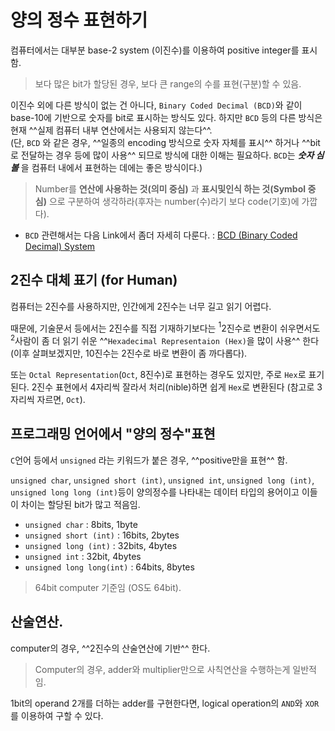 # 양의 정수 표현하기

컴퓨터에서는 대부분 base-2 system (이진수)를 이용하여 positive integer를 표시함.

> 보다 많은 bit가 할당된 경우, 보다 큰 range의 수를 표현(구분)할 수 있음.

이진수 외에 다른 방식이 없는 건 아니다, `Binary Coded Decimal (BCD)`와 같이 base-10에 기반으로 숫자를 bit로 표시하는 방식도 있다. 
하지만 `BCD` 등의 다른 방식은 현재 ^^실제 컴퓨터 내부 연산에서는 사용되지 않는다^^.  
(단, `BCD` 와 같은 경우, ^^일종의 encoding 방식으로 숫자 자체를 표시^^ 하거나 ^^bit로 전달하는 경우 등에 많이 사용^^ 되므로 방식에 대한 이해는 필요하다. `BCD`는 ***숫자 심볼*** 을 컴퓨터 내에서 표현하는 데에는 좋은 방식이다.)

> Number를 **연산에 사용하는 것(의미 중심)** 과 **표시및인식 하는 것(Symbol 중심)** 으로 구분하여 생각하라(후자는 number(수)라기 보다 code(기호)에 가깝다).

* `BCD` 관련해서는 다음 Link에서 좀더 자세히 다룬다. : [BCD (Binary Coded Decimal) System](./code_for_numbers.md)

## 2진수 대체 표기 (for Human)

컴퓨터는 2진수를 사용하지만, 인간에게 2진수는 너무 길고 읽기 어렵다.  
  
때문에, 기술문서 등에서는 2진수를 직접 기재하기보다는 $^{1}$2진수로 변환이 쉬우면서도 $^{2}$사람이 좀 더 읽기 쉬운 ^^`Hexadecimal Representaion (Hex)`을 많이 사용^^ 한다 (이후 살펴보겠지만, 10진수는 2진수로 바로 변환이 좀 까다롭다).

또는 `Octal Representation`(`Oct`, 8진수)로 표현하는 경우도 있지만, 주로 `Hex`로 표기된다. 
2진수 표현에서 4자리씩 잘라서 처리(nible)하면 쉽게 `Hex`로 변환된다 (참고로 3자리씩 자르면, `Oct`).


## 프로그래밍 언어에서 "양의 정수"표현

`C`언어 등에서 `unsigned` 라는 키워드가 붙은 경우, ^^positive만을 표현^^ 함.

`unsigned char`, `unsigned short (int)`, `unsigned int`, `unsigned long (int)`, `unsigned long long (int)`등이 양의정수를 나타내는 데이터 타입의 용어이고 이들이 차이는 할당된 bit가 많고 적음임.


* `unsigned char` : 8bits, 1byte
* `unsigned short (int)` : 16bits, 2bytes
* `unsigned long (int)` : 32bits, 4bytes
* `unsigned int` : 32bit, 4bytes
* `unsigned long long(int)` : 64bits, 8bytes

> 64bit computer 기준임 (OS도 64bit).

## 산술연산.

computer의 경우, ^^2진수의 산술연산에 기반^^ 한다.

> Computer의 경우, adder와 multiplier만으로 사칙연산을 수행하는게 일반적임.

1bit의 operand 2개를 더하는 adder를 구현한다면, logical operation의 `AND`와 `XOR`를 이용하여 구할 수 있다.



